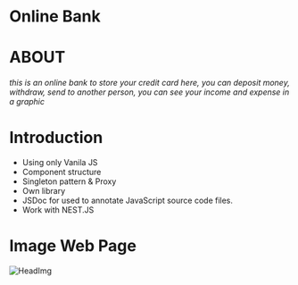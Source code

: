 # Online Bank

# ABOUT

###### this is an online bank to store your credit card here, you can deposit money, withdraw, send to another person, you can see your income and expense in a graphic

# Introduction

- Using only Vanila JS
- Сomponent structure
- Singleton pattern & Proxy
- Own library
- JSDoc for used to annotate JavaScript source code files.
- Work with NEST.JS

# Image Web Page

![HeadImg]('./assets/img/head.jpg')
